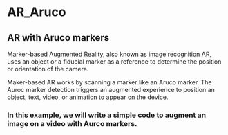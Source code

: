 # AR_Aruco
## AR with Aruco markers
Marker-based Augmented Reality, also known as image recognition AR, uses an object or a fiducial marker as a reference to determine the position or orientation of the camera. 

Maker-based AR works by scanning a marker like an Aruco marker. The Auroc marker detection triggers an augmented experience to position an object, text, video, or animation to appear on the device. 

### In this example, we will write a simple code to augment an image on a video with Aurco markers.
